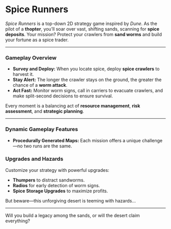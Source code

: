# **Spice Runners**

*Spice Runners* is a top-down 2D strategy game inspired by *Dune*. As the pilot of a **thopter**, you’ll soar over vast, shifting sands, scanning for **spice deposits**.
Your mission? Protect your crawlers from **sand worms** and build your fortune as a spice trader.

---

### **Gameplay Overview**
- **Survey and Deploy:** When you locate spice, deploy **spice crawlers** to harvest it. 
- **Stay Alert:** The longer the crawler stays on the ground, the greater the chance of a **worm attack**.
- **Act Fast:** Monitor worm signs, call in carriers to evacuate crawlers, and make split-second decisions to ensure survival.

Every moment is a balancing act of **resource management**, **risk assessment**, and **strategic planning**.

---

### **Dynamic Gameplay Features**
- **Procedurally Generated Maps:** Each mission offers a unique challenge—no two runs are the same.

    
### **Upgrades and Hazards**
Customize your strategy with powerful upgrades:
- **Thumpers** to distract sandworms.
- **Radios** for early detection of worm signs.
- **Spice Storage Upgrades** to maximize profits.

But beware—this unforgiving desert is teeming with hazards...

---


Will you build a legacy among the sands, or will the desert claim everything?
